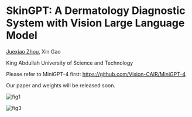 # SkinGPT: A Dermatology Diagnostic System with Vision Large Language Model

[Juexiao Zhou](https://www.joshuachou.ink/), Xin Gao

King Abdullah University of Science and Technology

Please refer to MiniGPT-4 first: https://github.com/Vision-CAIR/MiniGPT-4

Our paper and weights will be released soon.

![fig1](https://cdn.jsdelivr.net/gh/JoshuaChou2018/oss@main/uPic/fig1.C3gk9r.png)

![fig3](https://cdn.jsdelivr.net/gh/JoshuaChou2018/oss@main/uPic/fig3.PRlcFl.png)



